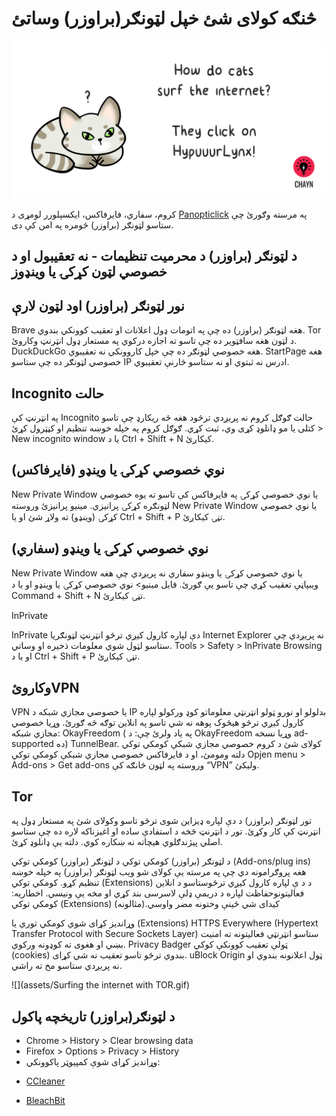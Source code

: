 
# څنګه کولای شئ خپل لټونګر(براوزر) وساتئ
![](assets/HypuuurLynx.gif)

کروم، سفاري، فایرفاکس، ایکسپلورر
لومړی د [Panopticlick](https://panopticlick.eff.org) په مرسته وګورئ چې ستاسو لټونګر (براوزر) څومره په امن کې دی.

## د لټونګر (براوزر) د محرمیت تنظیمات - نه تعقیبول او د خصوصي لټون کړکۍ یا وینډوز  


## نور لټونګر (براوزر) اود  لټون لارې
Brave هغه لټونګر (براوزر) ده چې په اتومات ډول اعلانات او تعقیب کوونکي بندوي.
Tor د لټون هغه سافټویر ده چې تاسو ته اجازه درکوي په مستعار ډول انټرنټ وکاروئ.
DuckDuckGo هغه خصوصي  لټونګر ده چې خپل کاروونکي نه تعقیبوي.
StartPage هغه خصوصي لټونګر ده چې ستاسو IP ادرس نه ثبتوي او نه ستاسو څارنې تعقیبوي.


##   Incognito حالت
په انټرنټ کې Incognito حالت  ګوګل کروم نه پریږدي ترڅود هغه څه ریکارډ چې تاسو کتلی یا مو ډانلوډ کړی وي، ثبت کړي.
ګوګل کروم په خپله خوښه تنظیم او کڼټرول کړئ > New incognito window
 یا د Ctrl + Shift + N کیکاږئ.



## (نوي خصوصي کړکۍ یا وینډو (فایرفاکس 
New Private Window یا نوي خصوصي کړکۍ په فایرفاکس کې تاسو ته یوه خصوصي لټونګره کړکۍ پرانیزي.
مینیو پرانیزئ وروسته New Private Window یا نوي خصوصي کړکۍ (وینډو) ته ولاړ شئ 
او یا  Ctrl + Shift + P تڼۍ کیکاږئ.


##  (نوي خصوصي کړکۍ یا وینډو (سفاري


New Private Window یا نوي خصوصي کړکۍ یا وینډو سفاري نه پریږدي چې هغه ویبپاڼې تعقیب کړي چې تاسو یې ګورئ.
فایل مینیو> نوي خصوصي کړکۍ یا وینډو
او یا د Command + Shift + N تڼۍ کیکاږئ.


InPrivate

InPrivate دې لپاره کارول کیږي ترڅو انټرنټ لټونګریا Internet Explorer نه پریږدي چې ستاسو لټول شوي معلومات ذخیره او وساتي.
Tools > Safety > InPrivate Browsing
او یا د Ctrl + Shift + P تڼۍ کیکاږئ.


##  وکاروئVPN 


VPN یا خصوصي مجازي شبکه  د  IP بدلولو او نورو ټولو انټرنټي معلوماتو کوډ ورکولو لپاره کارول کیږي ترڅو هیڅوک پوهه نه شي تاسو په انلاین توګه څه ګورئ.
وړیا خصوصي مجازي شبکه:  OkayFreedom ( په یاد ولرئ چې: د  OkayFreedom وړیا نسخه  ad-supported ده) TunnelBear. کولای شئ د کروم خصوصي مجازي شبکې کومکي توکي دلته ومومئ، او د فایرفاکس خصوصي مجازي شبکې کومکي توکي  Opjen menu > Add-ons > Get add-ons وروسته  په لټون څانګه کې “VPN” ولیکئ.




## Tor
تور لټونګر (براوزر) د دې لپاره ډیزاین شوی ترڅو تاسو وکولای شئ په مستعار ډول په انټرنټ کې کار وکړئ. تور د انټرنټ څخه د استفادې ساده او اغیزناکه لاره ده چې ستاسو اصلي پیژندګلوي هیچاته نه ښکاره کوي. 
دلته یې ډانلوډ کړئ.

د لټونګر (براوزر) کومکي توکي
د لټونګر (براوزر) کومکي توکي (Add-ons/plug ins) هغه پروګرامونه دي چې په مرسته یې کولای شو ویب لټونګر (براوزر) په خپله خوښه تنظیم کړو. کومکي توکي (Extensions) د د ې لپاره کارول کیږي ترڅوستاسو د انلاین فعالیتونوحفاظت لپاره د دریمې ډلې لاسرسی بند کړي او مخه یې ونیسي. اخطاریه: کومکي توکي (Extensions) کیدای شي ځینې وختونه مضر واوسي.(مثالونه)


وړاندیز کړای شوي کومکي توري یا (Extensions)
HTTPS Everywhere  (Hypertext Transfer Protocol with Secure Sockets Layer)
ستاسو انټرنټي فعالیتونه ته امنیت بښي او هغوی ته کوډونه ورکوي.
Privacy Badger ټولې تعقیب کوونکې کوکي (cookies) بندوي ترڅو تاسو تعقیب نه شي کړای.
uBlock Origin ټول اعلانونه بندوي او نه پریږدي ستاسو مخ ته راشي.


![](assets/Surfing the internet with TOR.gif)


## د لټونګر(براوزر) تاریخچه پاکول

- Chrome > History > Clear browsing data 
- Firefox > Options > Privacy > History
- وړاندیز کړای شوې کمپیوټر پاکوونکي: 

* [CCleaner](http://www.piriform.com/ccleaner)

* [BleachBit](http://www.bleachbit.org/)




